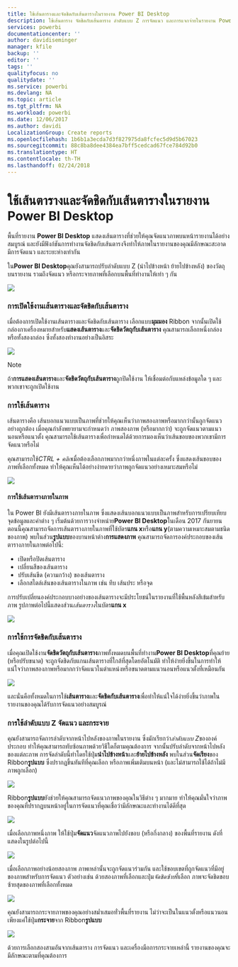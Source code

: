 ```yaml
---
title: ใช้เส้นตารางและจัดชิดกับเส้นตารางในรายงาน Power BI Desktop
description: ใช้เส้นตาราง จัดชิดกับเส้นตาราง ลำดับแบบ Z การจัดแนว และการแจกจ่ายในรายงาน Power BI Desktop
services: powerbi
documentationcenter: ''
author: davidiseminger
manager: kfile
backup: ''
editor: ''
tags: ''
qualityfocus: no
qualitydate: ''
ms.service: powerbi
ms.devlang: NA
ms.topic: article
ms.tgt_pltfrm: NA
ms.workload: powerbi
ms.date: 12/06/2017
ms.author: davidi
LocalizationGroup: Create reports
ms.openlocfilehash: 1b6b1a3ecda7d3f827975da8fcfec5d9d5b67023
ms.sourcegitcommit: 88c8ba8dee4384ea7bff5cedcad67fce784d92b0
ms.translationtype: HT
ms.contentlocale: th-TH
ms.lasthandoff: 02/24/2018
---
```

# <a name="use-gridlines-and-snap-to-grid-in-power-bi-desktop-reports"></a>ใช้เส้นตารางและจัดชิดกับเส้นตารางในรายงาน Power BI Desktop
พื้นที่รายงาน **Power BI Desktop** แสดงเส้นตารางที่ช่วยให้คุณจัดแนวภาพบนหน้ารายงานได้อย่างสมบูรณ์ และยังมีฟังก์ชันการทำงานจัดชิดกับเส้นตารงจึงทำให้ภาพในรายงานของคุณมีลักษณะสะอาด มีการจัดแนว และระยะห่างเท่ากัน

ใน**Power BI Desktop**คุณยังสามารถปรับลำดับแบบ Z (นำไปข้างหน้า ย้ายไปข้างหลัง) ของวัตถุบนรายงาน รวมถึงจัดแนว หรือกระจายภาพที่เลือกบนพื้นที่ทำงานให้เท่า ๆ กัน

![](media/desktop-gridlines-snap-to-grid/snap-to-grid_0.png)

### <a name="enabling-gridlines-and-snap-to-grid"></a>การเปิดใช้งานเส้นตารางและจัดชิดกับเส้นตาราง
เมื่อต้องการเปิดใช้งานเส้นตารางและจัดชิดกับเส้นตาราง เลือกแบบ**มุมมอง** Ribbon จากนั้นเปิดใช้กล่องกาเครื่องหมายสำหรับ**แสดงเส้นตาราง**และ**จัดชิดวัตถุกับเส้นตาราง** คุณสามารถเลือกหนึ่งกล่องหรือทั้งสองกล่อง ซึ่งทั้งสองทำงานอย่างเป็นอิสระ

![](media/desktop-gridlines-snap-to-grid/snap-to-grid_1.png)

> [!NOTE]
> ถ้า**การแสดงเส้นตาราง**และ**จัดชิดวัตถุกับเส้นตาราง**ถูกปิดใช้งาน ให้เชื่อมต่อกับแหล่งข้อมูลใด ๆ และพวกเขาจะถูกเปิดใช้งาน
> 
> 

### <a name="using-gridlines"></a>การใช้เส้นตาราง
เส้นตารางคือ เส้นบอกแนวแบบเป็นภาพที่ช่วยให้คุณเห็นว่าภาพสองภาพหรือมากกว่านั้นถูกจัดแนวอย่างถูกต้อง เมื่อคุณกำลังพยายามจะกำหนดว่า ภาพสองภาพ (หรือมากกว่า) จะถูกจัดแนวตามแนวนอนหรือแนวตั้ง คุณสามารถใช้เส้นตารางเพื่อกำหนดได้ด้วยการมองเห็นว่าเส้นขอบของพวกเขามีการจัดแนวหรือไม่

คุณสามารถใช้*CTRL + คลิก*เมื่อต้องเลือกภาพมากกว่าหนึ่งภาพในแต่ละครั้ง ซึ่งแสดงเส้นขอบของภาพที่เลือกทั้งหมด ทำให้คุณเห็นได้อย่างง่ายดายว่าภาพถูกจัดแนวอย่างเหมาะสมหรือไม่

![](media/desktop-gridlines-snap-to-grid/snap-to-grid_2.png)

#### <a name="using-gridlines-inside-visuals"></a>การใช้เส้นตารางภายในภาพ
ใน Power BI ยังมีเส้นตารางภายในภาพ ซึ่งแสดงเส้นบอกแนวแบบเป็นภาพสำหรับการเปรียบเทียบจุดข้อมูลและค่าต่าง ๆ เริ่มต้นด้วยการวางจำหน่าย**Power BI Desktop**ในเดือน 2017 กันยายน ตอนนี้คุณสามารถจัดการเส้นตารางภายในภาพที่ใช้บัตร**แกน x**หรือ**แกน y**(ตามความเหมาะสมตามชนิดของภาพ) พบในส่วน**รูปแบบ**ของบานหน้าต่าง**การแสดงภาพ** คุณสามารถจัดการองค์ประกอบของเส้นตารางภายในภาพต่อไปนี้:

* เปิดหรือปิดเส้นตาราง
* เปลี่ยนสีของเส้นตาราง
* ปรับเส้นขีด (ความกว้าง) ของเส้นตาราง
* เลือกสไตล์เส้นของเส้นตารางในภาพ เช่น ทึบ เส้นประ หรือจุด

การปรับเปลี่ยนองค์ประกอบบางอย่างของเส้นตารางจะมีประโยชน์ในรายงานที่ใช้พื้นหลังสีเข้มสำหรับภาพ รูปภาพต่อไปนี้แสดงส่วน*เส้นตาราง*ในบัตร**แกน x**

![](media/desktop-gridlines-snap-to-grid/snap-to-grid_9.png)

### <a name="using-snap-to-grid"></a>การใช้การจัดชิดกับเส้นตาราง
เมื่อคุณเปิดใช้งาน**จัดชิดวัตถุกับเส้นตาราง**ภาพทั้งหมดบนพื้นที่ทำงาน**Power BI Desktop**ที่คุณย้าย (หรือปรับขนาด) จะถูกจัดชิดกับแกนเส้นตารางที่ใกล้ที่สุดโดยอัตโนมัติ ทำให้ง่ายยิ่งขึ้นในการทำให้แน่ใจว่าภาพสองภาพหรือมากกว่าจัดแนวในตำแหน่งหรือขนาดตามแนวนอนหรือแนวตั้งที่เหมือนกัน

![](media/desktop-gridlines-snap-to-grid/snap-to-grid_3.png)

และนั่นคือทั้งหมดในการใช้**เส้นตาราง**และ**จัดชิดกับเส้นตาราง**เพื่อทำให้แน่ใจได้ง่ายยิ่งขึ้นว่าภาพในรายงานของคุณได้รับการจัดแนวอย่างสมบูรณ์

### <a name="using-z-order-align-and-distribute"></a>การใช้ลำดับแบบ Z จัดแนว และกระจาย
คุณยังสามารถจัดการลำดับจากหน้าไปหลังของภาพในรายงาน ซึ่งมักเรียกว่า*ลำดับแบบ Z*ขององค์ประกอบ ทำให้คุณสามารถทับซ้อนภาพด้วยวิธีใดก็ตามคุณต้องการ จากนั้นปรับลำดับจากหน้าไปหลังของแต่ละภาพ การจัดลำดับนี้ทำโดยใช้ปุ่ม**นำไปข้างหน้า**และ**ย้ายไปข้างหลัง** พบในส่วน**จัดเรียง**ของ Ribbon**รูปแบบ** ซึ่งปรากฏขึ้นทันทีที่คุณเลือก หรือภาพเพิ่มเติมบนหน้า (และไม่สามารถใช้ได้ถ้าไม่มีภาพถูกเลือก)

![](media/desktop-gridlines-snap-to-grid/snap-to-grid_4.png)

Ribbon**รูปแบบ**ยังช่วยให้คุณสามารถจัดแนวภาพของคุณในวิธีต่าง ๆ มากมาย ทำให้คุณมั่นใจว่าภาพของคุณที่ปรากฏบนหน้าอยู่ในการจัดแนวที่คุณเชื่อว่ามีลักษณะและทำงานได้ดีที่สุด

![](media/desktop-gridlines-snap-to-grid/snap-to-grid_5.png)

เมื่อเลือกภาพหนึ่งภาพ ให้ใช้ปุ่ม**จัดแนว**จัดแนวภาพไปยังขอบ (หรือกึ่งกลาง) ของพื้นที่รายงาน ดังที่แสดงในรูปต่อไปนี้

![](media/desktop-gridlines-snap-to-grid/snap-to-grid_6.png)

เมื่อเลือกภาพอย่างน้อยสองภาพ ภาพเหล่านั้นจะถูกจัดแนวร่วมกัน และใช้ขอบเขตที่ถูกจัดแนวที่มีอยู่ของภาพสำหรับการจัดแนว ตัวอย่างเช่น ด้วยสองภาพที่เลือกและปุ่ม*จัดชิดซ้าย*ที่เลือก ภาพจะจัดชิดขอบซ้ายสุดของภาพที่เลือกทั้งหมด

![](media/desktop-gridlines-snap-to-grid/snap-to-grid_7.png)

คุณยังสามารถกระจายภาพของคุณอย่างสม่ำเสมอทั่วพื้นที่รายงาน ไม่ว่าจะเป็นในแนวตั้งหรือแนวนอน เพียงแค่ใช้ปุ่ม**กระจาย**จาก Ribbon**รูปแบบ**

![](media/desktop-gridlines-snap-to-grid/snap-to-grid_8.png)

ด้วยการเลือกสองสามอันจากเส้นตาราง การจัดแนว และเครื่องมือการกระจายเหล่านี้ รายงานของคุณจะมีลักษณะตามที่คุณต้องการ

